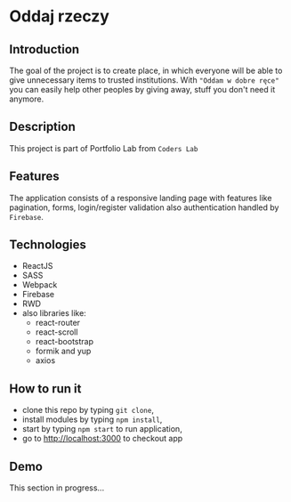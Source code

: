 
# Oddaj rzeczy

## Introduction

The goal of the project is to create place, in which everyone will be able to give unnecessary items to trusted institutions.
With `"Oddam w dobre ręce"` you can easily help other peoples by giving away, stuff you don't need it anymore. 


## Description

This project is part of Portfolio Lab from `Coders Lab`


## Features

The application consists of a responsive landing page with
features like pagination, forms, login/register validation also authentication handled by `Firebase`.


## Technologies

* ReactJS
* SASS
* Webpack
* Firebase
* RWD
* also libraries like:
    * react-router
    * react-scroll
    * react-bootstrap
    * formik and yup
    * axios
    
    
## How to run it

* clone this repo by typing `git clone`,
* install modules by typing `npm install`,
* start by typing `npm start` to run application,
* go to [http://localhost:3000](http://localhost:3000) to checkout app

## Demo

This section in progress...
